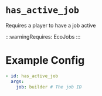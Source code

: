 # `has_active_job`

Requires a player to have a job active

:::warningRequires:
EcoJobs
:::

# Example Config
```yaml
- id: has_active_job
  args:
    job: builder # The job ID
```
